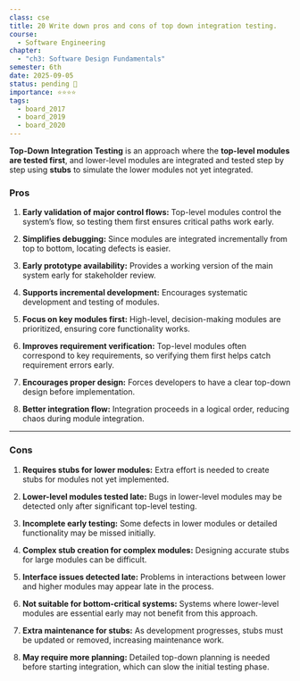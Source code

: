 ```yaml
---
class: cse
title: 20 Write down pros and cons of top down integration testing.
course:
  - Software Engineering
chapter:
  - "ch3: Software Design Fundamentals"
semester: 6th
date: 2025-09-05
status: pending 🛑
importance: ⭐⭐⭐⭐
tags:
  - board_2017
  - board_2019
  - board_2020
---
```


**Top-Down Integration Testing** is an approach where the **top-level modules are tested first**, and lower-level modules are integrated and tested step by step using **stubs** to simulate the lower modules not yet integrated.

### **Pros**

1. **Early validation of major control flows:** Top-level modules control the system’s flow, so testing them first ensures critical paths work early.
    
2. **Simplifies debugging:** Since modules are integrated incrementally from top to bottom, locating defects is easier.
    
3. **Early prototype availability:** Provides a working version of the main system early for stakeholder review.
    
4. **Supports incremental development:** Encourages systematic development and testing of modules.
    
5. **Focus on key modules first:** High-level, decision-making modules are prioritized, ensuring core functionality works.
    
6. **Improves requirement verification:** Top-level modules often correspond to key requirements, so verifying them first helps catch requirement errors early.
    
7. **Encourages proper design:** Forces developers to have a clear top-down design before implementation.
    
8. **Better integration flow:** Integration proceeds in a logical order, reducing chaos during module integration.
    

---

### **Cons**

1. **Requires stubs for lower modules:** Extra effort is needed to create stubs for modules not yet implemented.
    
2. **Lower-level modules tested late:** Bugs in lower-level modules may be detected only after significant top-level testing.
    
3. **Incomplete early testing:** Some defects in lower modules or detailed functionality may be missed initially.
    
4. **Complex stub creation for complex modules:** Designing accurate stubs for large modules can be difficult.
    
5. **Interface issues detected late:** Problems in interactions between lower and higher modules may appear late in the process.
    
6. **Not suitable for bottom-critical systems:** Systems where lower-level modules are essential early may not benefit from this approach.
    
7. **Extra maintenance for stubs:** As development progresses, stubs must be updated or removed, increasing maintenance work.
    
8. **May require more planning:** Detailed top-down planning is needed before starting integration, which can slow the initial testing phase.